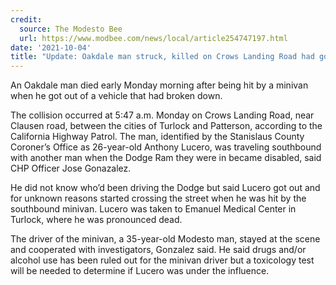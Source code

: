 ```yaml
---
credit:
  source: The Modesto Bee
  url: https://www.modbee.com/news/local/article254747197.html
date: '2021-10-04'
title: "Update: Oakdale man struck, killed on Crows Landing Road had gotten out of disabled car"
---
```

An Oakdale man died early Monday morning after being hit by a minivan when he got out of a vehicle that had broken down.

The collision occurred at 5:47 a.m. Monday on Crows Landing Road, near Clausen road, between the cities of Turlock and Patterson, according to the California Highway Patrol. The man, identified by the Stanislaus County Coroner’s Office as 26-year-old Anthony Lucero, was traveling southbound with another man when the Dodge Ram they were in became disabled, said CHP Officer Jose Gonazalez. 

He did not know who’d been driving the Dodge but said Lucero got out and for unknown reasons started crossing the street when he was hit by the southbound minivan. Lucero was taken to Emanuel Medical Center in Turlock, where he was pronounced dead.

The driver of the minivan, a 35-year-old Modesto man, stayed at the scene and cooperated with investigators, Gonzalez said. He said drugs and/or alcohol use has been ruled out for the minivan driver but a toxicology test will be needed to determine if Lucero was under the influence.
